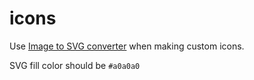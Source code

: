 # icons

Use [Image to SVG converter](https://www.freeconvert.com/svg-converter) when making custom icons.

SVG fill color should be `#a0a0a0`
